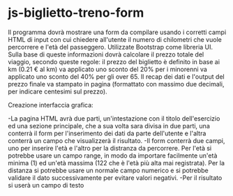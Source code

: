 # js-biglietto-treno-form

Il programma dovrà mostrare una form da compilare usando i corretti campi HTML di input con cui chiedere all'utente il numero di chilometri che vuole percorrere e l'età del passeggero. Utilizzate Bootstrap come libreria UI.
Sulla base di queste informazioni dovrà calcolare il prezzo totale del viaggio, secondo queste regole:
il prezzo del biglietto è definito in base ai km (0.21 € al km)
va applicato uno sconto del 20% per i minorenni
va applicato uno sconto del 40% per gli over 65.
Il recap dei dati e l'output del prezzo finale va stampato in pagina (formattato con massimo due decimali, per indicare centesimi sul prezzo).

Creazione interfaccia grafica:

-La pagina HTML avrà due parti, un'intestazione con il titolo dell'esercizio ed una sezione principale, che a sua volta sara divisa in due parti, una conterrà il form per l'inserimento dei dati da parte dell'utente e l'altra conterrà un campo che visualizzerà il risultato.
-Il form conterrà due campi, uno per inserire l'età e l'altro per la distranza da percorrere. Per l'età si potrebbe usare un campo range, in modo da importare facilmente un'età minima (1) ed un'età massima (122 che è l'età più alta mai registrata). Per la distanza si potrebbe usare un normale campo numerico e si potrebbe validare il dato successivamente per evitare valori negativi.
-Per il risultato si userà un campo di testo  